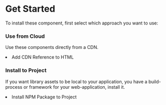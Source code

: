 # Get Started

To install these component, first select which approach you want to use:


### Use from Cloud
Use these components directly from a CDN.

<x-link href="/start/use">
  <li>
    <ion-icon slot="start" name="cloud-done-outline"></ion-icon>
    Add CDN Reference to HTML
  </li>
</x-link>


### Install to Project
If you want library assets to be local to your application, you have a build-process or framework for your web-application, install it.

<x-link href="/start/install">
  <li>
    <ion-icon slot="start" name="cloud-download-outline"></ion-icon>
    Install NPM Package to Project
  </li>
</x-link>